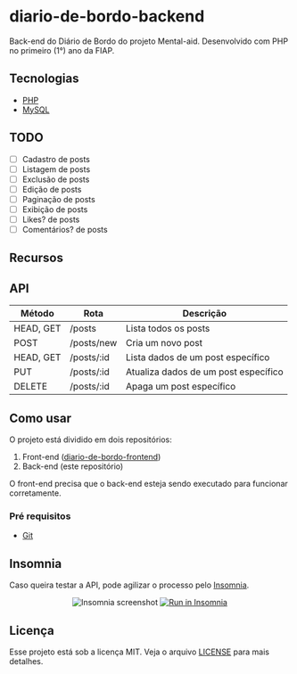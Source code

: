 # diario-de-bordo-backend
Back-end do Diário de Bordo do projeto Mental-aid. Desenvolvido com PHP no primeiro (1°) ano da FIAP.

## Tecnologias
- [PHP](https://www.php.net/)
- [MySQL](https://www.mysql.com/)

## TODO
- [ ]  Cadastro de posts
- [ ]  Listagem de posts
- [ ]  Exclusão de posts
- [ ]  Edição de posts
- [ ]  Paginação de posts
- [ ]  Exibição de posts
- [ ]  Likes? de posts
- [ ]  Comentários? de posts

## Recursos

## API

| Método    | Rota       | Descrição                            |
| --------- | ---------- | ------------------------------------ |
| HEAD, GET | /posts     | Lista todos os posts                 |
| POST      | /posts/new | Cria um novo post                    |
| HEAD, GET | /posts/:id | Lista dados de um post específico    |
| PUT       | /posts/:id | Atualiza dados de um post específico |
| DELETE    | /posts/:id | Apaga um post específico             |

## Como usar
O projeto está dividido em dois repositórios:

1. Front-end ([diario-de-bordo-frontend](https://github.com/LosSantosBoys/diario-de-bordo-frontend))
2. Back-end (este repositório)

O front-end precisa que o back-end esteja sendo executado para funcionar corretamente.

### Pré requisitos
- [Git](https://git-scm.com)

## Insomnia
Caso queira testar a API, pode agilizar o processo pelo [Insomnia](https://insomnia.rest/).

<p align="center">
  <img src="Insomnia_screenshot.png" alt="Insomnia screenshot">
  <a href="Insomnia_API.json" target="_blank"><img src="https://insomnia.rest/images/run.svg" alt="Run in Insomnia"></a>
</p>

## Licença
Esse projeto está sob a licença MIT. Veja o arquivo [LICENSE](LICENSE) para mais detalhes.
